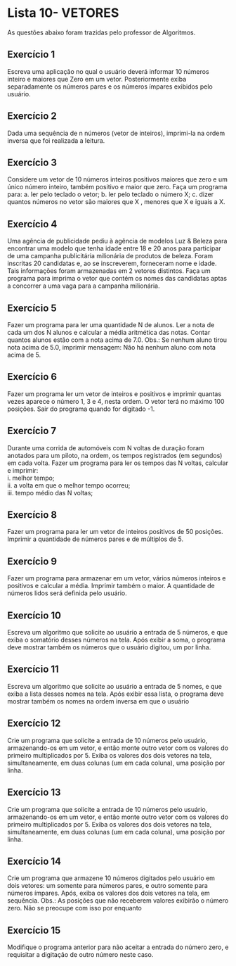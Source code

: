 # Lista 10- VETORES
As questões abaixo foram trazidas pelo professor de Algoritmos. 

## Exercício 1
Escreva uma aplicação no qual o usuário deverá informar 10 números inteiro e maiores
que Zero em um vetor. Posteriormente exiba separadamente os números pares e os números ímpares exibidos
pelo usuário. 
## Exercício 2
Dada uma sequência de n números (vetor de inteiros), imprimi-la na ordem inversa que
foi realizada a leitura. 
## Exercício 3
Considere um vetor de 10 números inteiros positivos maiores que zero e um único
número inteiro, também positivo e maior que zero. Faça um programa para:
a. ler pelo teclado o vetor;
b. ler pelo teclado o número X;
c. dizer quantos números no vetor são maiores que X , menores que X e iguais a
X. 
## Exercício 4
Uma agência de publicidade pediu à agência de modelos Luz & Beleza para encontrar
uma modelo que tenha idade entre 18 e 20 anos para participar de uma campanha
publicitária milionária de produtos de beleza. Foram inscritas 20 candidatas e, ao se
inscreverem, forneceram nome e idade. Tais informações foram armazenadas em 2
vetores distintos. Faça um programa para imprima o vetor que contém os nomes das
candidatas aptas a concorrer a uma vaga para a campanha milionária. 
## Exercício 5
Fazer um programa para ler uma quantidade N de alunos. Ler a nota de cada um dos N
alunos e calcular a média aritmética das notas. Contar quantos alunos estão com a nota
acima de 7.0. Obs.: Se nenhum aluno tirou nota acima de 5.0, imprimir mensagem:
Não há nenhum aluno com nota acima de 5.

## Exercício 6
Fazer um programa ler um vetor de inteiros e positivos e imprimir quantas vezes
aparece o número 1, 3 e 4, nesta ordem. O vetor terá no máximo 100 posições. Sair do
programa quando for digitado -1. 
## Exercício 7
Durante uma corrida de automóveis com N voltas de duração foram anotados para um
piloto, na ordem, os tempos registrados (em segundos) em cada volta. Fazer um
programa para ler os tempos das N voltas, calcular e imprimir:
</br>i. melhor tempo;
</br>ii. a volta em que o melhor tempo ocorreu;
</br>iii. tempo médio das N voltas;
## Exercício 8
Fazer um programa para ler um vetor de inteiros positivos de 50 posições. Imprimir a
quantidade de números pares e de múltiplos de 5. 
## Exercício 9
Fazer um programa para armazenar em um vetor, vários números inteiros e positivos e
calcular a média. Imprimir também o maior. A quantidade de números lidos será
definida pelo usuário. 
## Exercício 10
Escreva um algoritmo que solicite ao usuário a entrada de 5 números, e que exiba o
somatório desses números na tela. Após exibir a soma, o programa deve mostrar também os números que o usuário
digitou, um por linha. 
## Exercício 11
Escreva um algoritmo que solicite ao usuário a entrada de 5 nomes, e que exiba a lista
desses nomes na tela. Após exibir essa lista, o programa deve mostrar também os nomes na ordem inversa em
que o usuário 
## Exercício 12
Crie um programa que solicite a entrada de 10 números pelo usuário, armazenando-os
em um vetor, e então monte outro vetor com os valores do primeiro multiplicados por
5. Exiba os valores dos dois vetores na tela, simultaneamente, em duas colunas (um em
cada coluna), uma posição por linha.
## Exercício 13
Crie um programa que solicite a entrada de 10 números pelo usuário, armazenando-os
em um vetor, e então monte outro vetor com os valores do primeiro multiplicados por
5. Exiba os valores dos dois vetores na tela, simultaneamente, em duas colunas (um em cada coluna), uma posição por linha.

## Exercício 14
Crie um programa que armazene 10 números digitados pelo usuário em dois vetores:
um somente para números pares, e outro somente para números ímpares. Após, exiba os valores dos dois vetores na tela, em sequência. Obs.: As posições que não receberem valores exibirão o número zero. Não se preocupe
com isso por enquanto
## Exercício 15
Modifique o programa anterior para não aceitar a entrada do número zero, e requisitar
a digitação de outro número neste caso.
